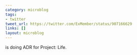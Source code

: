 ```yaml
---
category: microblog
tags:
- twitter
tweet_url: https://twitter.com/ExMember/status/907166629
links: []
layout: microblog
---
```

is doing ADR for Project: Life.
